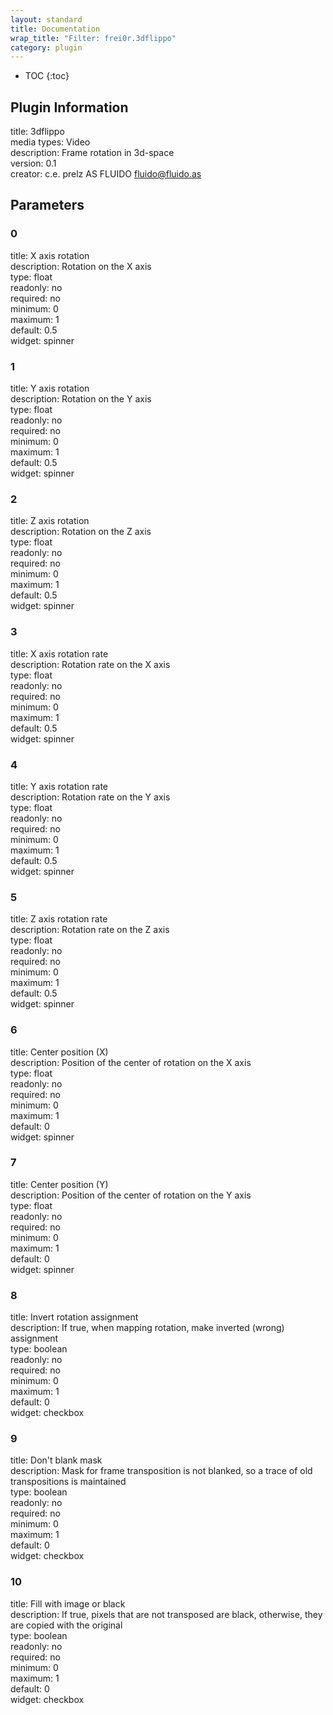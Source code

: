 ```yaml
---
layout: standard
title: Documentation
wrap_title: "Filter: frei0r.3dflippo"
category: plugin
---
```

* TOC
{:toc}

## Plugin Information

title: 3dflippo  
media types:
Video  
description: Frame rotation in 3d-space  
version: 0.1  
creator: c.e. prelz AS FLUIDO <fluido@fluido.as>  

## Parameters

### 0

title: X axis rotation    
description:
Rotation on the X axis  
type: float  
readonly: no  
required: no  
minimum: 0  
maximum: 1  
default: 0.5  
widget: spinner  

### 1

title: Y axis rotation    
description:
Rotation on the Y axis  
type: float  
readonly: no  
required: no  
minimum: 0  
maximum: 1  
default: 0.5  
widget: spinner  

### 2

title: Z axis rotation    
description:
Rotation on the Z axis  
type: float  
readonly: no  
required: no  
minimum: 0  
maximum: 1  
default: 0.5  
widget: spinner  

### 3

title: X axis rotation rate    
description:
Rotation rate on the X axis  
type: float  
readonly: no  
required: no  
minimum: 0  
maximum: 1  
default: 0.5  
widget: spinner  

### 4

title: Y axis rotation rate    
description:
Rotation rate on the Y axis  
type: float  
readonly: no  
required: no  
minimum: 0  
maximum: 1  
default: 0.5  
widget: spinner  

### 5

title: Z axis rotation rate    
description:
Rotation rate on the Z axis  
type: float  
readonly: no  
required: no  
minimum: 0  
maximum: 1  
default: 0.5  
widget: spinner  

### 6

title: Center position (X)    
description:
Position of the center of rotation on the X axis  
type: float  
readonly: no  
required: no  
minimum: 0  
maximum: 1  
default: 0  
widget: spinner  

### 7

title: Center position (Y)    
description:
Position of the center of rotation on the Y axis  
type: float  
readonly: no  
required: no  
minimum: 0  
maximum: 1  
default: 0  
widget: spinner  

### 8

title: Invert rotation assignment    
description:
If true, when mapping rotation, make inverted (wrong) assignment  
type: boolean  
readonly: no  
required: no  
minimum: 0  
maximum: 1  
default: 0  
widget: checkbox  

### 9

title: Don't blank mask    
description:
Mask for frame transposition is not blanked, so a trace of old transpositions is maintained  
type: boolean  
readonly: no  
required: no  
minimum: 0  
maximum: 1  
default: 0  
widget: checkbox  

### 10

title: Fill with image or black    
description:
If true, pixels that are not transposed are black, otherwise, they are copied with the original  
type: boolean  
readonly: no  
required: no  
minimum: 0  
maximum: 1  
default: 0  
widget: checkbox  

